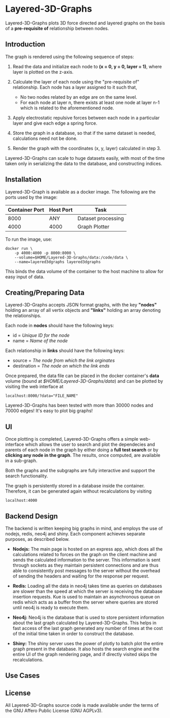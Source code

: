 # Layered-3D-Graphs

Layered-3D-Graphs plots 3D force directed and layered graphs on the basis of a **pre-requisite of** relationship between nodes.

## Introduction

The graph is rendered using the following sequence of steps:

1. Read the data and initialize each node to **(x = 0, y = 0, layer = 1)**, where layer is plotted on the z-axis.

2. Calculate the layer of each node using the "pre-requisite of" relationship. Each node has a layer assigned to it such that, 
	* No two nodes related by an edge are on the same level.
	* For each node at layer n, there exists at least one node at layer n-1 which is related to the aforementioned node.

3. Apply electrostatic repulsive forces between each node in a particular layer and give each edge a spring force.

4. Store the graph in a database, so that if the same dataset is needed, calculations need not be done.

5. Render the graph with the coordinates (x, y, layer) calculated in step 3.

Layered-3D-Graphs can scale to huge datasets easily, with most of the time taken only in serializing the data to the database, and constructing indices.

## Installation

Layered-3D-Graph is available as a docker image. The following are the ports used by the image:

Container Port | Host Port | Task
---- | ---- | -------------------
8000 | ANY  | Dataset processing
4000 | 4000 | Graph Plotter

To run the image, use:

	docker run \
		-p 4000:4000 -p 8000:8000 \
		--volume=$HOME/Layered-3D-Graphs/data:/code/data \
		--name=layered3dgraphs layered3dgraphs

This binds the data volume of the container to the host machine to allow for easy input of data.

## Creating/Preparing Data

Layered-3D-Graphs accepts JSON format graphs, with the key **"nodes"** holding an array of all vertix objects and **"links"** holding an array denoting the relationships.

Each node in **nodes** should have the following keys:
- id = *Unique ID for the node*
- name = *Name of the node*

Each relationship in **links** should have the following keys:
- source = *The node from which the link orginates*
- destination = *The node on which the link ends*

Once prepared, the data file can be placed in the docker container's **data** volume (bound at *$HOME/Layered-3D-Graphs/data*) and can be plotted by visiting the web interface at

	localhost:8000/?data="FILE_NAME"

Layered-3D-Graphs has been tested with more than 30000 nodes and 70000 edges! It's easy to plot big graphs!

## UI

Once plotting is completed, Layered-3D-Graphs offers a simple web-interface which allows the user to search and plot the dependecies and parents of each node in the graph by either doing a **full test search** or by **clicking any node in the graph**. The results, once computed, are available in a sub-graph.

Both the graphs and the subgraphs are fully interactive and support the search functionality.

The graph is persistently stored in a database inside the container. Therefore, it can be generated again without recalculations by visiting

	localhost:4000

## Backend Design

The backend is written keeping big graphs in mind, and employs the use of nodejs, redis, neo4j and shiny. Each component achieves separate purposes, as described below.

- **Nodejs:** The main page is hosted on an express app, which does all the calculations related to forces on the graph on the client machine and sends the calculated information to the server. This information is sent through sockets as they maintain persistent connections and are thus able to consistently post messages to the server without the overhead of sending the headers and waiting for the response per request. 	

- **Redis:** Loading all the data in neo4j takes time as queries on databases are slower than the speed at which the server is receiving the database insertion requests. Kue is used to maintain an asynchronous queue on redis which acts as a buffer from the server where queries are stored until neo4j is ready to execute them.

- **Neo4j:** Neo4j is the database that is used to store persistent information about the last graph calculated by Layered-3D-Graphs. This helps in fast access of the last graph generated any number of times at the cost of the initial time taken in order to construct the database.

- **Shiny:** The shiny server uses the power of plotly to batch plot the entire graph present in the database. It also hosts the search engine and the entire UI of the graph rendering page, and if directly visited skips the recalculations.

## Use Cases



## License

All Layered-3D-Graphs source code is made available under the terms of the GNU Affero Public License (GNU AGPLv3).
